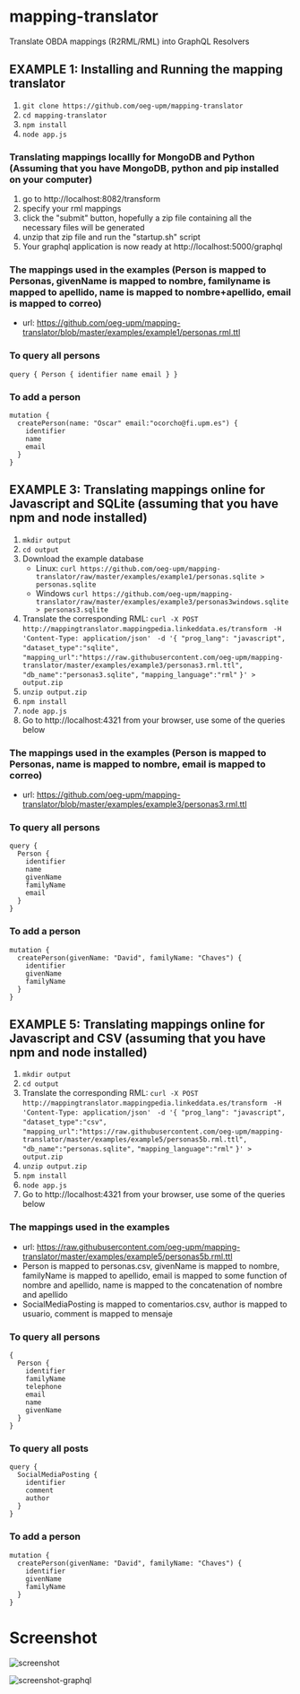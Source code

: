 # mapping-translator
Translate OBDA mappings (R2RML/RML) into GraphQL Resolvers

## EXAMPLE 1: Installing and Running the mapping translator
1. ```git clone https://github.com/oeg-upm/mapping-translator```
2. ```cd mapping-translator```
3. ```npm install```
4. ```node app.js```

### Translating mappings locallly for MongoDB and Python (Assuming that you have MongoDB, python and pip installed on your computer)
1. go to http://localhost:8082/transform
2. specify your rml mappings
3. click the "submit" button, hopefully a zip file containing all the necessary files will be generated
4. unzip that zip file and run the "startup.sh" script
5. Your graphql application is now ready at http://localhost:5000/graphql

### The mappings used in the examples (Person is mapped to Personas, givenName is mapped to nombre, familyname is mapped to apellido, name is mapped to nombre+apellido, email is mapped to correo)
- url: https://github.com/oeg-upm/mapping-translator/blob/master/examples/example1/personas.rml.ttl

### To query all persons 
```
query { Person { identifier name email } }
```
### To add a person
```
mutation {
  createPerson(name: "Oscar" email:"ocorcho@fi.upm.es") {
    identifier
    name
    email
  }
}
```


## EXAMPLE 3: Translating mappings online for Javascript and SQLite (assuming that you have npm and node installed)
1. ```mkdir output```
2. ```cd output```
3. Download the example database 
   - Linux: ```curl https://github.com/oeg-upm/mapping-translator/raw/master/examples/example1/personas.sqlite > personas.sqlite```
   - Windows ```curl https://github.com/oeg-upm/mapping-translator/raw/master/examples/example3/personas3windows.sqlite > personas3.sqlite```
4. Translate the corresponding RML: 
   ```curl -X POST ```
   ```  http://mappingtranslator.mappingpedia.linkeddata.es/transform ```
   ```  -H 'Content-Type: application/json' ```
   ```  -d '{ "prog_lang": "javascript", ```
   ```"dataset_type":"sqlite", ```
   ```"mapping_url":"https://raw.githubusercontent.com/oeg-upm/mapping-translator/master/examples/example3/personas3.rml.ttl",```
   ```"db_name":"personas3.sqlite",```
   ```"mapping_language":"rml"```
   ```}' > output.zip```
5. ```unzip output.zip```
6. ```npm install```
7. ```node app.js```
8. Go to http://localhost:4321 from your browser, use some of the queries below

### The mappings used in the examples (Person is mapped to Personas, name is mapped to nombre, email is mapped to correo)
- url: https://github.com/oeg-upm/mapping-translator/blob/master/examples/example3/personas3.rml.ttl

### To query all persons 
```
query {
  Person {
    identifier
    name
    givenName
    familyName
    email
  } 
}
```
### To add a person
```
mutation {
  createPerson(givenName: "David", familyName: "Chaves") {
    identifier
    givenName
    familyName
  }
}
```

## EXAMPLE 5: Translating mappings online for Javascript and CSV (assuming that you have npm and node installed)
1. ```mkdir output```
2. ```cd output```
3. Translate the corresponding RML: 
   ```curl -X POST ```
   ```  http://mappingtranslator.mappingpedia.linkeddata.es/transform ```
   ```  -H 'Content-Type: application/json' ```
   ```  -d '{ "prog_lang": "javascript", ```
   ```"dataset_type":"csv", ```
   ```"mapping_url":"https://raw.githubusercontent.com/oeg-upm/mapping-translator/master/examples/example5/personas5b.rml.ttl",```
   ```"db_name":"personas.sqlite",```
   ```"mapping_language":"rml"```
   ```}' > output.zip```
5. ```unzip output.zip```
6. ```npm install```
7. ```node app.js```
8. Go to http://localhost:4321 from your browser, use some of the queries below

### The mappings used in the examples
- url: https://raw.githubusercontent.com/oeg-upm/mapping-translator/master/examples/example5/personas5b.rml.ttl
- Person is mapped to personas.csv, givenName is mapped to nombre, familyName is mapped to apellido, email is mapped to some function of nombre and apellido, name is mapped to the concatenation of nombre and apellido
- SocialMediaPosting is mapped to comentarios.csv, author is mapped to usuario, comment is mapped to mensaje


### To query all persons 
```
{
  Person {
    identifier
    familyName
    telephone
    email
    name
    givenName
  }
}
```

### To query all posts
```
query {
  SocialMediaPosting {
    identifier
    comment
    author
  }
}
```

### To add a person
```
mutation {
  createPerson(givenName: "David", familyName: "Chaves") {
    identifier
    givenName
    familyName
  }
}
```


# Screenshot
![screenshot](https://github.com/oeg-upm/mapping-translator/raw/master/examples/screenshot.png)

![screenshot-graphql](https://github.com/oeg-upm/mapping-translator/raw/master/examples/screenshot-graphql.png)

